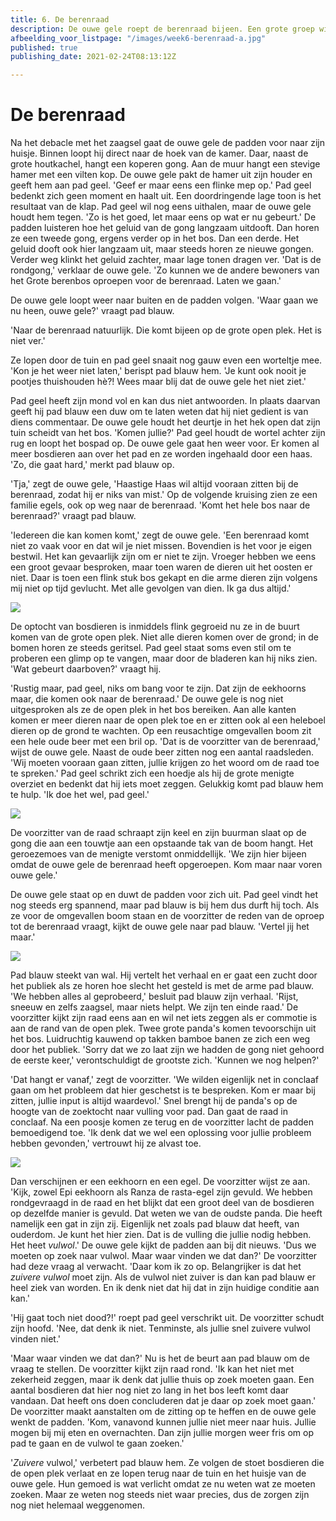 ```yaml
---
title: 6. De berenraad
description: De ouwe gele roept de berenraad bijeen. Een grote groep wijze en oudere beren komen bij elkaar om het probleem van de padden van een oplossing te voorzien.
afbeelding_voor_listpage: "/images/week6-berenraad-a.jpg"
published: true
publishing_date: 2021-02-24T08:13:12Z

---
```

# De berenraad

Na het debacle met het zaagsel gaat de ouwe gele de padden voor naar zijn huisje. Binnen loopt hij direct naar de hoek van de kamer. Daar, naast de grote houtkachel, hangt een koperen gong. Aan de muur hangt een stevige hamer met een vilten kop. De ouwe gele pakt de hamer uit zijn houder en geeft hem aan pad geel. 'Geef er maar eens een flinke mep op.' Pad geel bedenkt zich geen moment en haalt uit. Een doordringende lage toon is het resultaat van de klap. Pad geel wil nog eens uithalen, maar de ouwe gele houdt hem tegen. 'Zo is het goed, let maar eens op wat er nu gebeurt.' De padden luisteren hoe het geluid van de gong langzaam uitdooft. Dan horen ze een tweede gong, ergens verder op in het bos. Dan een derde. Het geluid dooft ook hier langzaam uit, maar steeds horen ze nieuwe gongen. Verder weg klinkt het geluid zachter, maar lage tonen dragen ver. 'Dat is de rondgong,' verklaar de ouwe gele. 'Zo kunnen we de andere bewoners van het Grote berenbos oproepen voor de berenraad. Laten we gaan.'

De ouwe gele loopt weer naar buiten en de padden volgen. 'Waar gaan we nu heen, ouwe gele?' vraagt pad blauw. 

'Naar de berenraad natuurlijk. Die komt bijeen op de grote open plek. Het is niet ver.'

Ze lopen door de tuin en pad geel snaait nog gauw even een worteltje mee. 'Kon je het weer niet laten,' berispt pad blauw hem. 'Je kunt ook nooit je pootjes thuishouden hè?! Wees maar blij dat de ouwe gele het niet ziet.'

Pad geel heeft zijn mond vol en kan dus niet antwoorden. In plaats daarvan geeft hij pad blauw een duw om te laten weten dat hij niet gedient is van diens commentaar. De ouwe gele houdt het deurtje in het hek open dat zijn tuin scheidt van het bos. 'Komen jullie?' Pad geel houdt de wortel achter zijn rug en loopt het bospad op. De ouwe gele gaat hen weer voor. Er komen al meer bosdieren aan over het pad en ze worden ingehaald door een haas. 'Zo, die gaat hard,' merkt pad blauw op. 

'Tja,' zegt de ouwe gele, 'Haastige Haas wil altijd vooraan zitten bij de berenraad, zodat hij er niks van mist.' Op de volgende kruising zien ze een familie egels, ook op weg naar de berenraad. 'Komt het hele bos naar de berenraad?' vraagt pad blauw.

'Iedereen die kan komen komt,' zegt de ouwe gele. 'Een berenraad komt niet zo vaak voor en dat wil je niet missen. Bovendien is het voor je eigen bestwil. Het kan gevaarlijk zijn om er niet te zijn. Vroeger hebben we eens een groot gevaar besproken, maar toen waren de dieren uit het oosten er niet. Daar is toen een flink stuk bos gekapt en die arme dieren zijn volgens mij niet op tijd gevlucht. Met alle gevolgen van dien. Ik ga dus altijd.'

![](/images/week6-berenraad-a.jpg)

De optocht van bosdieren is inmiddels flink gegroeid nu ze in de buurt komen van de grote open plek. Niet alle dieren komen over de grond; in de bomen horen ze steeds geritsel. Pad geel staat soms even stil om te proberen een glimp op te vangen, maar door de bladeren kan hij niks zien. 'Wat gebeurt daarboven?' vraagt hij.

'Rustig maar, pad geel, niks om bang voor te zijn. Dat zijn de eekhoorns maar, die komen ook naar de berenraad.' De ouwe gele is nog niet uitgesproken als ze de open plek in het bos bereiken. Aan alle kanten komen er meer dieren naar de open plek toe en er zitten ook al een heleboel dieren op de grond te wachten. Op een reusachtige omgevallen boom zit een hele oude beer met een bril op. 'Dat is de voorzitter van de berenraad,' wijst de ouwe gele. Naast de oude beer zitten nog een aantal raadsleden. 'Wij moeten vooraan gaan zitten, jullie krijgen zo het woord om de raad toe te spreken.' Pad geel schrikt zich een hoedje als hij de grote menigte overziet en bedenkt dat hij iets moet zeggen. Gelukkig komt pad blauw hem te hulp. 'Ik doe het wel, pad geel.'

![](/images/week6-opperbeer-a.jpg)

De voorzitter van de raad schraapt zijn keel en zijn buurman slaat op de gong die aan een touwtje aan een opstaande tak van de boom hangt. Het geroezemoes van de menigte verstomt onmiddellijk. 'We zijn hier bijeen omdat de ouwe gele de berenraad heeft opgeroepen. Kom maar naar voren ouwe gele.'

De ouwe gele staat op en duwt de padden voor zich uit. Pad geel vindt het nog steeds erg spannend, maar pad blauw is bij hem dus durft hij toch. Als ze voor de omgevallen boom staan en de voorzitter de reden van de oproep tot de berenraad vraagt, kijkt de ouwe gele naar pad blauw. 'Vertel jij het maar.'

![](/images/week6-pandas-a.jpg)

Pad blauw steekt van wal. Hij vertelt het verhaal en er gaat een zucht door het publiek als ze horen hoe slecht het gesteld is met de arme pad blauw. 'We hebben alles al geprobeerd,' besluit pad blauw zijn verhaal. 'Rijst, sneeuw en zelfs zaagsel, maar niets helpt. We zijn ten einde raad.' De voorzitter kijkt zijn raad eens aan en wil net iets zeggen als er commotie is aan de rand van de open plek. Twee grote panda's komen tevoorschijn uit het bos. Luidruchtig kauwend op takken bamboe banen ze zich een weg door het publiek. 'Sorry dat we zo laat zijn we hadden de gong niet gehoord de eerste keer,' verontschuldigt de grootste zich. 'Kunnen we nog helpen?'

'Dat hangt er vanaf,' zegt de voorzitter. 'We wilden eigenlijk net in conclaaf gaan om het probleem dat hier geschetst is te bespreken. Kom er maar bij zitten, jullie input is altijd waardevol.' Snel brengt hij de panda's op de hoogte van de zoektocht naar vulling voor pad. Dan gaat de raad in conclaaf. Na een poosje komen ze terug en de voorzitter lacht de padden bemoedigend toe. 'Ik denk dat we wel een oplossing voor jullie probleem hebben gevonden,' vertrouwt hij ze alvast toe.

![](/images/week6-egel-en-eekhoorn-a.jpg)

Dan verschijnen er een eekhoorn en een egel. De voorzitter wijst ze aan. 'Kijk, zowel Epi eekhoorn als Ranza de rasta-egel zijn gevuld. We hebben rondgevraagd in de raad en het blijkt dat een groot deel van de bosdieren op dezelfde manier is gevuld. Dat weten we van de oudste panda. Die heeft namelijk een gat in zijn zij. Eigenlijk net zoals pad blauw dat heeft, van ouderdom. Je kunt het hier zien. Dat is de vulling die jullie nodig hebben. Het heet *vulwol*.' De ouwe gele kijkt de padden aan bij dit nieuws. 'Dus we moeten op zoek naar vulwol. Maar waar vinden we dat dan?' De voorzitter had deze vraag al verwacht. 'Daar kom ik zo op. Belangrijker is dat het *zuivere vulwol* moet zijn. Als de vulwol niet zuiver is dan kan pad blauw er heel ziek van worden. En ik denk niet dat hij dat in zijn huidige conditie aan kan.'

'Hij gaat toch niet dood?!' roept pad geel verschrikt uit. De voorzitter schudt zijn hoofd. 'Nee, dat denk ik niet. Tenminste, als jullie snel zuivere vulwol vinden niet.'

'Maar waar vinden we dat dan?' Nu is het de beurt aan pad blauw om de vraag te stellen. De voorzitter kijkt zijn raad rond. 'Ik kan het niet met zekerheid zeggen, maar ik denk dat jullie thuis op zoek moeten gaan. Een aantal bosdieren dat hier nog niet zo lang in het bos leeft komt daar vandaan. Dat heeft ons doen concluderen dat je daar op zoek moet gaan.' De voorzitter maakt aanstalten om de zitting op te heffen en de ouwe gele wenkt de padden. 'Kom, vanavond kunnen jullie niet meer naar huis. Jullie mogen bij mij eten en overnachten. Dan zijn jullie morgen weer fris om op pad te gaan en de vulwol te gaan zoeken.'

'*Zuivere* vulwol,' verbetert pad blauw hem. Ze volgen de stoet bosdieren die de open plek verlaat en ze lopen terug naar de tuin en het huisje van de ouwe gele. Hun gemoed is wat verlicht omdat ze nu weten wat ze moeten zoeken. Maar ze weten nog steeds niet waar precies, dus de zorgen zijn nog niet helemaal weggenomen.


